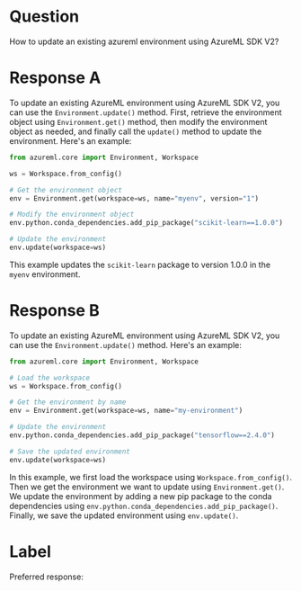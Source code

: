 
# Question

How to update an existing azureml environment using AzureML SDK V2?

# Response A

To update an existing AzureML environment using AzureML SDK V2, you can use the `Environment.update()` method. First, retrieve the environment object using `Environment.get()` method, then modify the environment object as needed, and finally call the `update()` method to update the environment. Here's an example:

```python
from azureml.core import Environment, Workspace

ws = Workspace.from_config()

# Get the environment object
env = Environment.get(workspace=ws, name="myenv", version="1")

# Modify the environment object
env.python.conda_dependencies.add_pip_package("scikit-learn==1.0.0")

# Update the environment
env.update(workspace=ws)
```

This example updates the `scikit-learn` package to version 1.0.0 in the `myenv` environment.

# Response B

To update an existing AzureML environment using AzureML SDK V2, you can use the `Environment.update()` method. Here's an example:

```python
from azureml.core import Environment, Workspace

# Load the workspace
ws = Workspace.from_config()

# Get the environment by name
env = Environment.get(workspace=ws, name="my-environment")

# Update the environment
env.python.conda_dependencies.add_pip_package("tensorflow==2.4.0")

# Save the updated environment
env.update(workspace=ws)
```

In this example, we first load the workspace using `Workspace.from_config()`. Then we get the environment we want to update using `Environment.get()`. We update the environment by adding a new pip package to the conda dependencies using `env.python.conda_dependencies.add_pip_package()`. Finally, we save the updated environment using `env.update()`.

# Label

Preferred response: 
